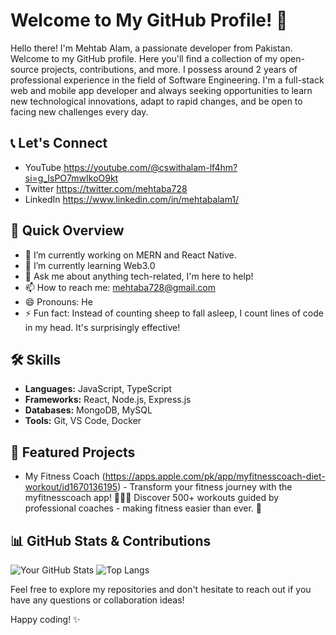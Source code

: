 # Welcome to My GitHub Profile! 👋

Hello there! I'm Mehtab Alam, a passionate developer from Pakistan. Welcome to my GitHub profile. Here you'll find a collection of my open-source projects, contributions, and more.
I possess around 2 years of professional experience in the field of Software Engineering. I'm a full-stack web and mobile app developer and always seeking opportunities to learn new technological innovations, adapt to rapid changes, and be open to facing new challenges every day.

## 📞 Let's Connect

- YouTube https://youtube.com/@cswithalam-lf4hm?si=g_IsPO7mwIkoO9kt
- Twitter https://twitter.com/mehtaba728
- LinkedIn https://www.linkedin.com/in/mehtabalam1/

## 🚀 Quick Overview

- 🔭 I’m currently working on MERN and React Native.
- 🌱 I’m currently learning Web3.0
- 💬 Ask me about anything tech-related, I'm here to help!
- 📫 How to reach me: mehtaba728@gmail.com
- 😄 Pronouns: He
- ⚡ Fun fact: Instead of counting sheep to fall asleep, I count lines of code in my head. It's surprisingly effective!

## 🛠️ Skills

- **Languages:** JavaScript, TypeScript
- **Frameworks:** React, Node.js, Express.js
- **Databases:** MongoDB, MySQL
- **Tools:** Git, VS Code, Docker

## 🌟 Featured Projects

- My Fitness Coach (https://apps.apple.com/pk/app/myfitnesscoach-diet-workout/id1670136195) - Transform your fitness journey with the myfitnesscoach app! 🏋️‍♀️💪 Discover 500+ workouts guided by professional coaches - making fitness easier than ever. 📲

## 📊 GitHub Stats & Contributions

![Your GitHub Stats](https://github-readme-stats.vercel.app/api?username=alammehtab&show_icons=true&theme=radical)
![Top Langs](https://github-readme-stats.vercel.app/api/top-langs/?username=alammehtab&layout=compact&theme=radical)

Feel free to explore my repositories and don't hesitate to reach out if you have any questions or collaboration ideas!

Happy coding! ✨
